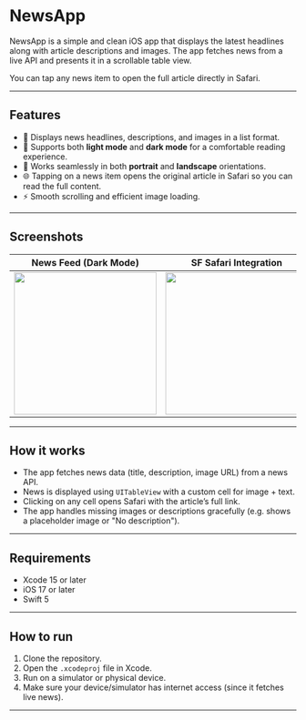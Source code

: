 
# NewsApp

NewsApp is a simple and clean iOS app that displays the latest headlines along with article descriptions and images. The app fetches news from a live API and presents it in a scrollable table view.

You can tap any news item to open the full article directly in Safari.

---

## Features

* 📰 Displays news headlines, descriptions, and images in a list format.
* 🌙 Supports both **light mode** and **dark mode** for a comfortable reading experience.
* 📱 Works seamlessly in both **portrait** and **landscape** orientations.
* 🌐 Tapping on a news item opens the original article in Safari so you can read the full content.
* ⚡ Smooth scrolling and efficient image loading.

---

## Screenshots

| News Feed (Dark Mode) | SF Safari Integration | Landscape Support |
|-----------------------|-----------------------|------------------|
| <img src="https://github.com/user-attachments/assets/94970687-779f-4fe7-803d-d3fa90207b4d" width="250"> | <img src="https://github.com/user-attachments/assets/1be85414-ad57-4386-9ebf-b0dbcfc1818b" width="250"> | <img src="https://github.com/user-attachments/assets/e1a24e5a-2379-4b98-97b0-15fe81b49232" width="250"> |


---

## How it works

* The app fetches news data (title, description, image URL) from a news API.
* News is displayed using `UITableView` with a custom cell for image + text.
* Clicking on any cell opens Safari with the article’s full link.
* The app handles missing images or descriptions gracefully (e.g. shows a placeholder image or "No description").

---

## Requirements

* Xcode 15 or later
* iOS 17 or later
* Swift 5

---

## How to run

1. Clone the repository.
2. Open the `.xcodeproj` file in Xcode.
3. Run on a simulator or physical device.
4. Make sure your device/simulator has internet access (since it fetches live news).

---



